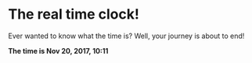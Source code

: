 # The real time clock!

Ever wanted to know what the time is? Well, your journey is about to end!

**The time is Nov 20, 2017, 10:11**